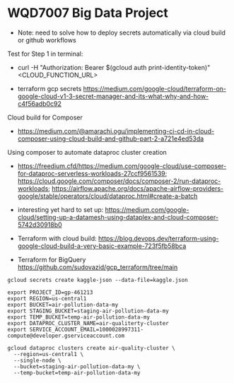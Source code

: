 # WQD7007 Big Data Project

- Note: need to solve how to deploy secrets automatically via cloud build or github workflows

Test for Step 1 in terminal:
- curl -H "Authorization: Bearer $(gcloud auth print-identity-token)" <CLOUD_FUNCTION_URL>

- terraform gcp secrets https://medium.com/google-cloud/terraform-on-google-cloud-v1-3-secret-manager-and-its-what-why-and-how-c4f56adb0c92

Cloud build for Composer
- https://medium.com/@amarachi.ogu/implementing-ci-cd-in-cloud-composer-using-cloud-build-and-github-part-2-a721e4ed53da

Using composer to automate dataproc cluster creation
- https://freedium.cfd/https://medium.com/google-cloud/use-composer-for-dataproc-serverless-workloads-27ccf9561539; https://cloud.google.com/composer/docs/composer-2/run-dataproc-workloads; https://airflow.apache.org/docs/apache-airflow-providers-google/stable/operators/cloud/dataproc.html#create-a-batch

- interesting yet hard to set up: https://medium.com/google-cloud/setting-up-a-datamesh-using-dataplex-and-cloud-composer-5742d30918b0

- Terraform with cloud build: https://blog.devops.dev/terraform-using-google-cloud-build-a-very-basic-example-723f5fb58bca

- Terraform for BigQuery https://github.com/sudovazid/gcp_terraform/tree/main

```
gcloud secrets create kaggle-json --data-file=kaggle.json
```

```
export PROJECT_ID=gp-461213
export REGION=us-central1
export BUCKET=air-pollution-data-my
export STAGING_BUCKET=staging-air-pollution-data-my
export TEMP_BUCKET=temp-air-pollution-data-my
export DATAPROC_CLUSTER_NAME=air-qualiterty-cluster
export SERVICE_ACCOUNT_EMAIL=1000028997311-compute@developer.gserviceaccount.com
```


```
gcloud dataproc clusters create air-quality-cluster \
  --region=us-central1 \
  --single-node \
  --bucket=staging-air-pollution-data-my \
  --temp-bucket=temp-air-pollution-data-my
```
